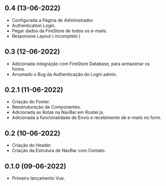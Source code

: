 ## 0.4 (13-06-2022)

* Configurada a Página de Administrador.
* Authentication Login.
* Pegar dados da FireStore de todos os e-mails.
* Responsive Layout ( incompleto )

## 0.3 (12-06-2022)

* Adicionada integração com FireStore Database, para armazenar os forms.
* Arrumado o Bug da Authenticação do Login admin.

## 0.2.1 (11-06-2022)

* Criação do Footer.
* Reestruturação de Componentes.
* Adicionada as Rotas na NavBar em Router.js.
* Adicionada a funcionalidade de Envio e recebimento de e-mails no form.

## 0.2 (10-06-2022)

* Criação do Header.
* Criação da Estrutura de NavBar com Contato.

## 0.1.0 (09-06-2022)

* Primeiro lançamento Vue.
